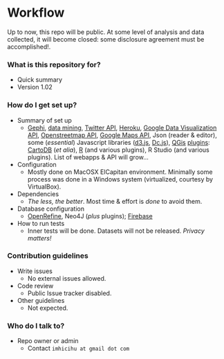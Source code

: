 # Workflow #

Up to now, this repo will be public. At some level of analysis and data collected, it will become closed: some disclosure agreement must be accomplished!.

### What is this repository for? ###

* Quick summary
* Version 1.02

### How do I get set up? ###

* Summary of set up
    * [Gephi](https://gephi.org/), [data mining](https://en.wikipedia.org/wiki/Data_mining), [Twitter API](https://dev.twitter.com/overview/api), [Heroku](https://www.heroku.com/), [Google Data Visualization API](https://developers.google.com/chart/interactive/docs/reference), [Openstreetmap API](http://wiki.openstreetmap.org/wiki/API_v0.7), [Google Maps API](https://developers.google.com/maps/documentation/javascript/tutorial?hl=es-419), Json (reader & editor), some (_essential_) Javascript libraries ([d3.js](https://d3js.org/), [Dc.js](https://github.com/dc-js/dc.js)), [QGis](http://www.qgis.org/en/site/) [plugins](https://plugins.qgis.org/): [CartoDB](https://github.com/gkudos/qgis-cartodb) (_et alia_), [R](https://cran.r-project.org/) (and various plugins), R Studio (and various plugins). List of webapps & API will grow...
* Configuration
    * Mostly done on MacOSX ElCapitan environment. Minimally some process was done in a Windows system (virtualized, courtesy by VirtualBox). 
* Dependencies
    * _The less, the better_. Most time & effort is _done_ to avoid them.
* Database configuration
    * [OpenRefine](http://openrefine.org/), Neo4J (_plus_ plugins); [Firebase](https://firebase.google.com/)
* How to run tests
    * Inner tests will be done. Datasets will not be released. _Privacy matters!_

### Contribution guidelines ###

* Write issues
    * No external issues allowed. 
* Code review
    * Public Issue tracker disabled. 
* Other guidelines
    * Not expected. 

### Who do I talk to? ###

* Repo owner or admin
     - Contact `imhicihu at gmail dot com`
